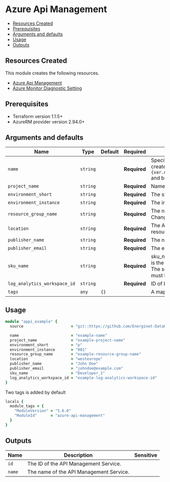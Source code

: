 # Azure Api Management

- [Resources Created](#resources-created)
- [Prerequisites](#prerequisites)
- [Arguments and defaults](#arguments-and-defaults)
- [Usage](#usage)
- [Outputs](#outputs)

## Resources Created

This module creates the following resources.

- [Azure Api Management](https://registry.terraform.io/providers/hashicorp/azurerm/latest/docs/resources/api_management)
- [Azure Monitor Diagnostic Setting](https://registry.terraform.io/providers/hashicorp/azurerm/latest/docs/resources/monitor_diagnostic_setting)


## Prerequisites

- Terraform version 1.1.5+
- AzureRM provider version 2.94.0+

## Arguments and defaults

| Name | Type | Default | Required | Description |
|-|-|-|-|-|
| `name` | `string` | | **Required** | Specifies the name of the Function App. Changing this forces a new resource to be created. The final name of the resource will follow this syntax `appi-{var.name}-${var.project_name}-${var.environment_short}-${var.environment_instance}` and be in lowercase. |
| `project_name` | `string` | | **Required** | Name of the project this infrastructure is a part of. |
| `environment_short` | `string` | | **Required** | The short value name of your environment. |
| `environment_instance` | `string` | | **Required** |  The instance number of your environment. |
| `resource_group_name` | `string` | | **Required** | The name of the Resource Group in which the API Management Service should be exist. Changing this forces a new resource to be created.|
| `location` | `string` | | **Required** | The Azure location where the API Management Service exists. Changing this forces a new resource to be created. |
| `publisher_name` | `string` | | **Required** | The name of publisher/company. |
| `publisher_email` | `string` | | **Required** | The email of publisher/company. |
| `sku_name` | `string` | | **Required** | sku_name is a string consisting of two parts separated by an underscore(_). The first part is the name, valid values include: Consumption, Developer, Basic, Standard and Premium. The second part is the capacity (e.g. the number of deployed units of the sku), which must be a positive integer (e.g. Developer_1). |
| `log_analytics_workspace_id` | `string` | | **Required** | ID of Log Analytics Workspace associated with the API Manager |
| `tags` | `any` | `{}` | | A mapping of tags to assign to the resource. |

## Usage

```ruby
module "appi_example" { 
  source                     = "git::https://github.com/Energinet-DataHub/geh-terraform-modules.git//azure/api-management?ref=5.6.0"

  name                       = "example-name"
  project_name               = "example-project-name"
  environment_short          = "p"
  environment_instance       = "001"
  resource_group_name        = "example-resource-group-name"
  location                   = "westeurope"
  publisher_name             = "John Doe"
  publisher_email            = "johndoe@example.com"
  sku_name                   = "Developer_1"
  log_analytics_workspace_id = "example-log-analytics-workspace-id"
}
```

Two tags is added by default

```ruby
locals {
  module_tags = {
    "ModuleVersion" = "5.6.0"
    "ModuleId"      = "azure-api-management"
  }
}
```

## Outputs

| Name | Description | Sensitive |
|-|-|-|
| `id` | The ID of the API Management Service. | |
| `name` | The name of the API Management Service. | |
